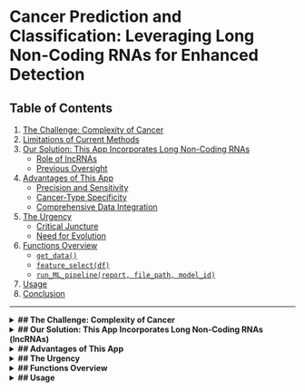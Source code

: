 # Cancer Prediction and Classification: Leveraging Long Non-Coding RNAs for Enhanced Detection

## Table of Contents

1. [The Challenge: Complexity of Cancer](#the-challenge-complexity-of-cancer)
2. [Limitations of Current Methods](#limitations-of-current-methods)
3. [Our Solution: This App Incorporates Long Non-Coding RNAs](#our-solution-this-app-incorporates-long-non-coding-rnas-lncrnas)
    - [Role of lncRNAs](#role-of-lncrnas)
    - [Previous Oversight](#previous-oversight)
4. [Advantages of This App](#advantages-of-this-app)
    - [Precision and Sensitivity](#1-precision-and-sensitivity)
    - [Cancer-Type Specificity](#2-cancer-type-specificity)
    - [Comprehensive Data Integration](#3-comprehensive-data-integration)
5. [The Urgency](#the-urgency)
    - [Critical Juncture](#critical-juncture)
    - [Need for Evolution](#need-for-evolution)
6. [Functions Overview](#functions-overview)
    - [`get_data()`](#get_data)
    - [`feature_select(df)`](#feature_selectdf)
    - [`run_ML_pipeline(report, file_path, model_id)`](#run_ml_pipelinereport-file_path-model_id)
7. [Usage](#usage)
8. [Conclusion](#conclusion)

---

<details>
  <summary><strong>## The Challenge: Complexity of Cancer</strong></summary>

Cancer is not a single disease but a spectrum of hundreds of diseases, each with numerous variations driven by genetic, epigenetic, and molecular changes.

### Limitations of Current Methods

- **Traditional Methods**: Focus on mutations in protein-coding genes or protein biomarkers.
- **Limitations**: These approaches often detect cancer too late, lack sensitivity, and fail to predict cancer behavior accurately.
- **Missed Indicators**: Critical cancer development signals, particularly in aggressive or early-stage cancers, may be overlooked.
</details>

<details>
  <summary><strong>## Our Solution: This App Incorporates Long Non-Coding RNAs (lncRNAs)</strong></summary>

### Role of lncRNAs

Long non-coding RNAs (lncRNAs) are essential regulators of gene expression, influencing tumor growth, spread, and resistance to treatment.

### Previous Oversight

Traditional methods have largely ignored lncRNAs, missing out on vital data necessary for fully understanding cancer development and progression.
</details>

<details>
  <summary><strong>## Advantages of This App</strong></summary>

### 1. Precision and Sensitivity
- **Early Detection**: This app captures regulatory signals invisible to traditional methods, enhancing early cancer detection.

### 2. Cancer-Type Specificity
- **Predictive Accuracy**: Identifies specific types of cancer based on unique lncRNA signatures, offering high specificity.

### 3. Comprehensive Data Integration
- **Holistic View**: The app combines genomic, expression, epigenetic, and molecular interaction data to provide a detailed cancer molecular landscape.
</details>

<details>
  <summary><strong>## The Urgency</strong></summary>

### Critical Juncture
Traditional methods have limitations and can only advance so much further. New data from next-generation sequencing and computational biology offer opportunities to deepen our understanding.

### Need for Evolution
- **Adaptation**: This app represents the next frontier in cancer detection, leveraging lncRNAs to advance prediction, diagnosis, and treatment.
- **Impact**: This approach offers potential for earlier detection, more effective treatment, and the possibility of saving countless lives.
</details>

<details>
  <summary><strong>## Functions Overview</strong></summary>

### `get_data()`
- **Purpose**: Loads and preprocesses the dataset from `feature_set.csv`, combining it with positive and negative lncRNA gene lists. It selects important features using `ExtraTreesClassifier` and returns the feature matrix (`X`) and labels (`y`).

### `feature_select(df)`
- **Purpose**: Selects the most important features from the dataframe using `ExtraTreesClassifier` based on feature importance scores. Returns a dataframe containing only the most relevant features.

### `run_ML_pipeline(report, file_path, model_id)`
- **Purpose**: Executes a machine learning pipeline including training, prediction, and evaluation. Supports generating a confusion matrix, ROC AUC curve, or prediction results with the most important features.
</details>

<details>
  <summary><strong>## Usage</strong></summary>

### 1. Loading Data

To begin using this app, you'll need to load and preprocess your dataset using the `get_data()` function. Ensure your dataset is in the correct format (e.g., `feature_set.csv`), and that you have both positive and negative lncRNA gene lists available.

```python
X, y = get_data()
